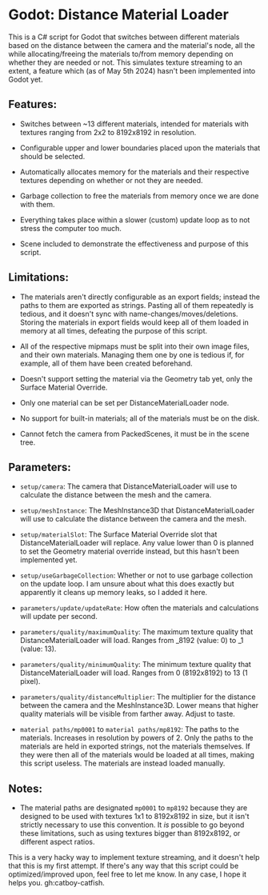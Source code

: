 # Godot: Distance Material Loader

This is a C# script for Godot that switches between different materials based on the distance between the camera and the material's node, all the while allocating/freeing the materials to/from memory depending on whether they are needed or not. This simulates texture streaming to an extent, a feature which (as of May 5th 2024) hasn't been implemented into Godot yet.



## Features:

- Switches between ~13 different materials, intended for materials with textures ranging from 2x2 to 8192x8192 in resolution.

- Configurable upper and lower boundaries placed upon the materials that should be selected.

- Automatically allocates memory for the materials and their respective textures depending on whether or not they are needed.

- Garbage collection to free the materials from memory once we are done with them.

- Everything takes place within a slower (custom) update loop as to not stress the computer too much.

- Scene included to demonstrate the effectiveness and purpose of this script.
  
  

## Limitations:

- The materials aren't directly configurable as an export fields; instead the paths to them are exported as strings. Pasting all of them repeatedly is tedious, and it doesn't sync with name-changes/moves/deletions. Storing the materials in export fields would keep all of them loaded in memory at all times, defeating the purpose of this script.

- All of the respective mipmaps must be split into their own image files, and their own materials. Managing them one by one is tedious if, for example, all of them have been created beforehand.

- Doesn't support setting the material via the Geometry tab yet, only the Surface Material Override.

- Only one material can be set per DistanceMaterialLoader node.

- No support for built-in materials; all of the materials must be on the disk.

- Cannot fetch the camera from PackedScenes, it must be in the scene tree.
  
  

## Parameters:

- `setup/camera`: The camera that DistanceMaterialLoader will use to calculate the distance between the mesh and the camera.

- `setup/meshInstance`: The MeshInstance3D that DistanceMaterialLoader will use to calculate the distance between the camera and the mesh.

- `setup/materialSlot`: The Surface Material Override slot that DistanceMaterialLoader will replace. Any value lower than 0 is planned to set the Geometry material override instead, but this hasn't been implemented yet.

- `setup/useGarbageCollection`: Whether or not to use garbage collection on the update loop. I am unsure about what this does exactly but apparently it cleans up memory leaks, so I added it here.

- `parameters/update/updateRate`: How often the materials and calculations will update per second.

- `parameters/quality/maximumQuality`: The maximum texture quality that DistanceMaterialLoader will load. Ranges from _8192 (value: 0) to _1 (value: 13).

- `parameters/quality/minimumQuality`: The minimum texture quality that DistanceMaterialLoader will load. Ranges from 0 (8192x8192) to 13 (1 pixel).

- `parameters/quality/distanceMultiplier`: The multiplier for the distance between the camera and the MeshInstance3D. Lower means that higher quality materials will be visible from farther away. Adjust to taste.

- `material paths/mp0001` to `material paths/mp8192`: The paths to the materials. Increases in resolution by powers of 2. Only the paths to the materials are held in exported strings, not the materials themselves. If they were then all of the materials would be loaded at all times, making this script useless. The materials are instead loaded manually.
  
  

## Notes:

- The material paths are designated `mp0001` to `mp8192` because they are designed to be used with textures 1x1 to 8192x8192 in size, but it isn't strictly necessary to use this convention. It *is* possible to go beyond these limitations, such as using textures bigger than 8192x8192, or different aspect ratios.
  
  

This is a very hacky way to implement texture streaming, and it doesn't help that this is my first attempt. If there's any way that this script could be optimized/improved upon, feel free to let me know. In any case, I hope it helps you. gh:catboy-catfish.
